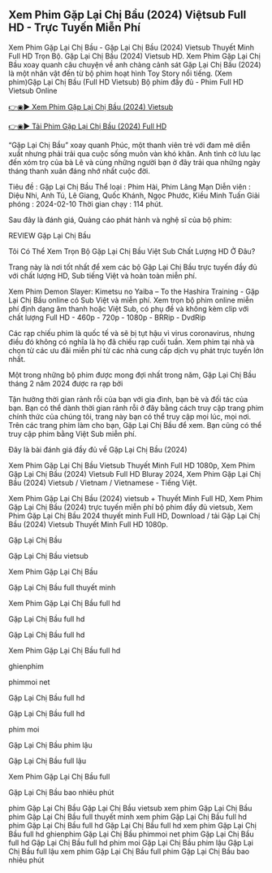 ## Xem Phim Gặp Lại Chị Bầu (2024) Việtsub Full HD - Trực Tuyến Miễn Phí

Xem Phim Gặp Lại Chị Bầu - Gặp Lại Chị Bầu (2024) Vietsub Thuyết Minh Full HD Trọn Bộ. Gặp Lại Chị Bầu (2024) Vietsub HD. Xem Phim Gặp Lại Chị Bầu xoay quanh câu chuyện về anh chàng cảnh sát Gặp Lại Chị Bầu (2024) là một nhân vật đến từ bộ phim hoạt hình Toy Story nổi tiếng. (Xem phim)Gặp Lại Chị Bầu (Full HD Vietsub) Bộ phim đầy đủ - Phim Full HD Vietsub Online

<a href="https://vn.newflix.site/vi/movie/1226640">👉◉▶️ Xem Phim Gặp Lại Chị Bầu (2024) Vietsub </a>

<a href="https://vn.newflix.site/vi/movie/1226640">👉◉▶️ Tải Phim Gặp Lại Chị Bầu (2024) Full HD </a>



“Gặp Lại Chị Bầu” xoay quanh Phúc, một thanh viên trẻ với đam mê diễn xuất nhưng phải trải qua cuộc sống muôn vàn khó khăn. Anh tình cờ lưu lạc đến xóm trọ của bà Lê và cùng những người bạn ở đây trải qua những ngày tháng thanh xuân đáng nhớ nhất cuộc đời.

Tiêu đề : Gặp Lại Chị Bầu
Thể loại : Phim Hài, Phim Lãng Mạn
Diễn viên : Diệu Nhi, Anh Tú, Lê Giang, Quốc Khánh, Ngọc Phước, Kiều Minh Tuấn
Giải phóng : 2024-02-10
Thời gian chạy : 114 phút.

Sau đây là đánh giá, Quảng cáo phát hành và nghệ sĩ của bộ phim:

REVIEW Gặp Lại Chị Bầu

Tôi Có Thể Xem Trọn Bộ Gặp Lại Chị Bầu Việt Sub Chất Lượng HD Ở Đâu?

Trang này là nơi tốt nhất để xem các bộ Gặp Lại Chị Bầu trực tuyến đầy đủ với chất lượng HD, Sub tiếng Việt và hoàn toàn miễn phí.

Xem Phim Demon Slayer: Kimetsu no Yaiba – To the Hashira Training - Gặp Lại Chị Bầu online có Sub Việt và miễn phí. Xem trọn bộ phim online miễn phí định dạng âm thanh hoặc Việt Sub, có phụ đề và không kèm clip với chất lượng Full HD - 460p - 720p - 1080p - BRRip - DvdRip

Các rạp chiếu phim là quốc tế và sẽ bị tụt hậu vì virus coronavirus, nhưng điều đó không có nghĩa là họ đã chiếu rạp cuối tuần. Xem phim tại nhà và chọn từ các ưu đãi miễn phí từ các nhà cung cấp dịch vụ phát trực tuyến lớn nhất.

Một trong những bộ phim được mong đợi nhất trong năm, Gặp Lại Chị Bầu tháng 2 năm 2024 được ra rạp bởi

Tận hưởng thời gian rảnh rỗi của bạn với gia đình, bạn bè và đối tác của bạn. Bạn có thể dành thời gian rảnh rỗi ở đây bằng cách truy cập trang phim chính thức của chúng tôi, trang này bạn có thể truy cập mọi lúc, mọi nơi. Trên các trang phim làm cho bạn, Gặp Lại Chị Bầu để xem. Bạn cũng có thể truy cập phim bằng Việt Sub miễn phí.

Đây là bài đánh giá đầy đủ về Gặp Lại Chị Bầu (2024)

Xem Phim Gặp Lại Chị Bầu Vietsub Thuyết Minh Full HD 1080p, Xem Phim Gặp Lại Chị Bầu (2024) Vietsub Full HD Bluray 2024, Xem Phim Gặp Lại Chị Bầu (2024) Vietsub / Vietnam / Vietnamese - Tiếng Việt.

Xem Phim Gặp Lại Chị Bầu (2024) vietsub + Thuyết Minh Full HD, Xem Phim Gặp Lại Chị Bầu (2024) trực tuyến miễn phí bộ phim đầy đủ vietsub, Xem Phim Gặp Lại Chị Bầu 2024 thuyết minh Full HD, Download / tải Gặp Lại Chị Bầu (2024) Vietsub Thuyết Minh Full HD 1080p.

Gặp Lại Chị Bầu

Gặp Lại Chị Bầu vietsub

Xem Phim Gặp Lại Chị Bầu

Gặp Lại Chị Bầu full thuyết minh

Xem Phim Gặp Lại Chị Bầu full hd

Gặp Lại Chị Bầu full hd

Gặp Lại Chị Bầu full hd

Xem Phim Gặp Lại Chị Bầu full hd

ghienphim

phimmoi net

Gặp Lại Chị Bầu full hd

Gặp Lại Chị Bầu full hd

phim moi

Gặp Lại Chị Bầu phim lậu

Gặp Lại Chị Bầu full lậu

Xem Phim Gặp Lại Chị Bầu full

Gặp Lại Chị Bầu bao nhiêu phút

phim Gặp Lại Chị Bầu
Gặp Lại Chị Bầu vietsub
xem phim Gặp Lại Chị Bầu
phim Gặp Lại Chị Bầu full thuyết minh
xem phim Gặp Lại Chị Bầu full hd
phim Gặp Lại Chị Bầu full hd
Gặp Lại Chị Bầu full hd
xem phim Gặp Lại Chị Bầu full hd
ghienphim Gặp Lại Chị Bầu
phimmoi net
phim Gặp Lại Chị Bầu full hd
Gặp Lại Chị Bầu full hd
phim moi
Gặp Lại Chị Bầu phim lậu
Gặp Lại Chị Bầu full lậu
xem phim Gặp Lại Chị Bầu full
phim Gặp Lại Chị Bầu bao nhiêu phút
